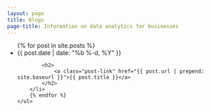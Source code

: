 ```yaml
---
layout: page
title: Blogs
page-title: Information on data analytics for businesses
---
```



<div class="col-md-12 text-center">
    <ul class="post-list">
        {% for post in site.posts %}
        <li>
            <span class="post-meta">{{ post.date | date: "%b %-d, %Y" }}</span>

            <h2>
                <a class="post-link" href="{{ post.url | prepend: site.baseurl }}">{{ post.title }}</a>
            </h2>
        </li>
        {% endfor %}
    </ul>
</div>

